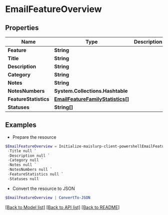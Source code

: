 # EmailFeatureOverview
## Properties

Name | Type | Description | Notes
------------ | ------------- | ------------- | -------------
**Feature** | **String** |  | 
**Title** | **String** |  | [optional] 
**Description** | **String** |  | [optional] 
**Category** | **String** |  | [optional] 
**Notes** | **String** |  | [optional] 
**NotesNumbers** | **System.Collections.Hashtable** |  | [optional] 
**FeatureStatistics** | [**EmailFeatureFamilyStatistics[]**](EmailFeatureFamilyStatistics) |  | [optional] 
**Statuses** | **String[]** |  | 

## Examples

- Prepare the resource
```powershell
$EmailFeatureOverview = Initialize-maislurp-client-powershellEmailFeatureOverview  -Feature null `
 -Title null `
 -Description null `
 -Category null `
 -Notes null `
 -NotesNumbers null `
 -FeatureStatistics null `
 -Statuses null
```

- Convert the resource to JSON
```powershell
$EmailFeatureOverview | ConvertTo-JSON
```

[[Back to Model list]](../README#documentation-for-models) [[Back to API list]](../README#documentation-for-api-endpoints) [[Back to README]](../README)

